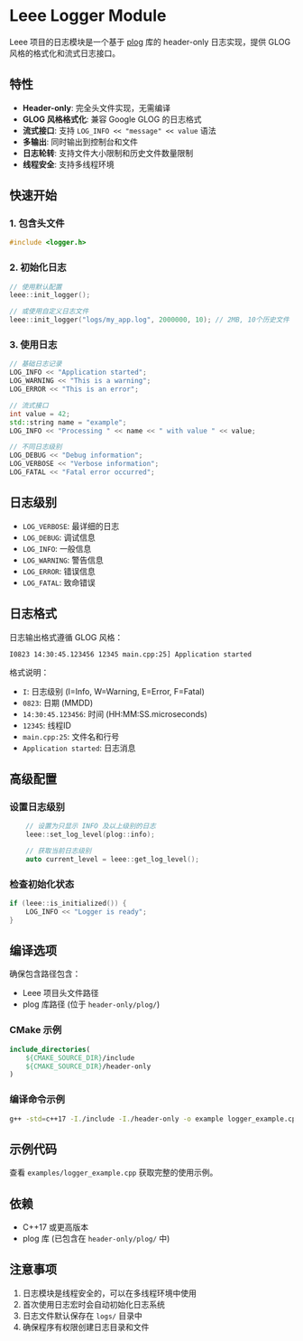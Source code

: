 # Leee Logger Module

Leee 项目的日志模块是一个基于 [plog](https://github.com/SergiusTheBest/plog) 库的 header-only 日志实现，提供 GLOG 风格的格式化和流式日志接口。

## 特性

- **Header-only**: 完全头文件实现，无需编译
- **GLOG 风格格式化**: 兼容 Google GLOG 的日志格式
- **流式接口**: 支持 `LOG_INFO << "message" << value` 语法
- **多输出**: 同时输出到控制台和文件
- **日志轮转**: 支持文件大小限制和历史文件数量限制
- **线程安全**: 支持多线程环境

## 快速开始

### 1. 包含头文件

```cpp
#include <logger.h>
```

### 2. 初始化日志

```cpp
// 使用默认配置
leee::init_logger();

// 或使用自定义日志文件
leee::init_logger("logs/my_app.log", 2000000, 10); // 2MB, 10个历史文件
```

### 3. 使用日志

```cpp
// 基础日志记录
LOG_INFO << "Application started";
LOG_WARNING << "This is a warning";
LOG_ERROR << "This is an error";

// 流式接口
int value = 42;
std::string name = "example";
LOG_INFO << "Processing " << name << " with value " << value;

// 不同日志级别
LOG_DEBUG << "Debug information";
LOG_VERBOSE << "Verbose information";
LOG_FATAL << "Fatal error occurred";
```

## 日志级别

- `LOG_VERBOSE`: 最详细的日志
- `LOG_DEBUG`: 调试信息
- `LOG_INFO`: 一般信息
- `LOG_WARNING`: 警告信息
- `LOG_ERROR`: 错误信息
- `LOG_FATAL`: 致命错误

## 日志格式

日志输出格式遵循 GLOG 风格：

```
I0823 14:30:45.123456 12345 main.cpp:25] Application started
```

格式说明：
- `I`: 日志级别 (I=Info, W=Warning, E=Error, F=Fatal)
- `0823`: 日期 (MMDD)
- `14:30:45.123456`: 时间 (HH:MM:SS.microseconds)
- `12345`: 线程ID
- `main.cpp:25`: 文件名和行号
- `Application started`: 日志消息

## 高级配置

### 设置日志级别

```cpp
    // 设置为只显示 INFO 及以上级别的日志
    leee::set_log_level(plog::info);

    // 获取当前日志级别
    auto current_level = leee::get_log_level();
```

### 检查初始化状态

```cpp
if (leee::is_initialized()) {
    LOG_INFO << "Logger is ready";
}
```

## 编译选项

确保包含路径包含：
- Leee 项目头文件路径
- plog 库路径 (位于 `header-only/plog/`)

### CMake 示例

```cmake
include_directories(
    ${CMAKE_SOURCE_DIR}/include
    ${CMAKE_SOURCE_DIR}/header-only
)
```

### 编译命令示例

```bash
g++ -std=c++17 -I./include -I./header-only -o example logger_example.cpp
```

## 示例代码

查看 `examples/logger_example.cpp` 获取完整的使用示例。

## 依赖

- C++17 或更高版本
- plog 库 (已包含在 `header-only/plog/` 中)

## 注意事项

1. 日志模块是线程安全的，可以在多线程环境中使用
2. 首次使用日志宏时会自动初始化日志系统
3. 日志文件默认保存在 `logs/` 目录中
4. 确保程序有权限创建日志目录和文件
